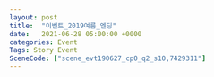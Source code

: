 ```yaml
---
layout: post
title:  "이벤트_2019여름_엔딩"
date:   2021-06-28 05:00:00 +0000
categories: Event
Tags: Story Event
SceneCode: ["scene_evt190627_cp0_q2_s10,7429311"]
---
```

